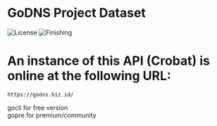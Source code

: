 # GoDNS Project Dataset
![License](https://img.shields.io/badge/GoDNS-blue.svg) ![Finishing](https://img.shields.io/badge/January-012023-blue.svg)

# An instance of this API (Crobat) is online at the following URL:
    https://godns.biz.id/
 
gocli for free version <br>
gopre for premium/community
